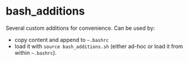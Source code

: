 # bash_additions

Several custom additions for convenience. Can be used by:
- copy content and append to `~.bashrc`
- load it with `source bash_additions.sh` (either ad-hoc or load it from within `~.bashrc`).

